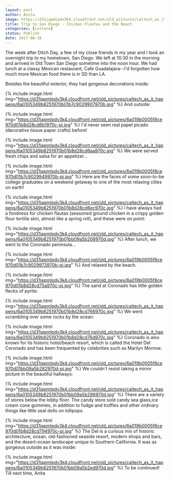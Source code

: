 ```yaml
---
layout: post
author: Anita
image: https://d31japmlpdv3k4.cloudfront.net/old_pictures/caltech_as_it_happens/6a0105349b8251970b01b7c90298fe970b.jpg
title: Trip to San Diego - Chicken Flautas and the Beach
categories: [culture]
status: Publish
date: 2017-06-18
---
```


The week after Ditch Day, a few of my close friends in my year and I took an overnight trip to my hometown, San Diego. We left at 10:30 in the morning and arrived in Old Town San Diego sometime into the noon hour. We had lunch at a classy Mexican restaurant, Cafe Guadalajara--I'd forgotten how much more Mexican food there is in SD than LA.

Besides the beautiful exterior, they had gorgeous decorations inside:


{% include image.html img="https://d31japmlpdv3k4.cloudfront.net/old_pictures/caltech_as_it_happens/6a0105349b8251970b01b7c9029907970b.jpg" %}
And outside:


{% include image.html img="https://d31japmlpdv3k4.cloudfront.net/old_pictures/6a019b0005f8ce970d01b8d28cd6b1970c-pi.jpg" %}
I'd never seen real papel picado (decorative tissue paper crafts) before!


{% include image.html img="https://d31japmlpdv3k4.cloudfront.net/old_pictures/caltech_as_it_happens/6a0105349b8251970b01b8d28cd6aa970c.jpg" %}
We were served fresh chips and salsa for an appetizer...


{% include image.html img="https://d31japmlpdv3k4.cloudfront.net/old_pictures/6a019b0005f8ce970d01b7c9029949970b-pi.jpg" %}
Here are the faces of some soon-to-be college graduates on a weekend getaway to one of the most relaxing cities on earth!


{% include image.html img="https://d31japmlpdv3k4.cloudfront.net/old_pictures/caltech_as_it_happens/6a0105349b8251970b01b8d28cd6ec970c.jpg" %}
I have always had a fondness for chicken flautas (seasoned ground chicken in a crispy golden flour tortilla skin, almost like a spring roll), and these were on point:


{% include image.html img="https://d31japmlpdv3k4.cloudfront.net/old_pictures/caltech_as_it_happens/6a0105349b8251970b01bb09a5b208970d.jpg" %}
After lunch, we went to the Coronado peninsula...


{% include image.html img="https://d31japmlpdv3k4.cloudfront.net/old_pictures/6a019b0005f8ce970d01b7c9029973970b-pi.jpg" %}
And relaxed by the beach.


{% include image.html img="https://d31japmlpdv3k4.cloudfront.net/old_pictures/6a019b0005f8ce970d01b8d28cd75a970c-pi.jpg" %}
The sand at Coronado has little golden flecks of pyrite:


{% include image.html img="https://d31japmlpdv3k4.cloudfront.net/old_pictures/caltech_as_it_happens/6a0105349b8251970b01b8d28cd766970c.jpg" %}
We went scrambling over some rocks by the ocean:


{% include image.html img="https://d31japmlpdv3k4.cloudfront.net/old_pictures/caltech_as_it_happens/6a0105349b8251970b01b8d28cd76d970c.jpg" %}
Coronado is also known for its historic hotel/beach resort, which is called the Hotel Del Coronado and has been frequented by celebrities such as Marilyn Monroe:


{% include image.html img="https://d31japmlpdv3k4.cloudfront.net/old_pictures/6a019b0005f8ce970d01bb09a5b282970d-pi.jpg" %}
We couldn't resist taking a mirror picture in the beautiful hallways:


{% include image.html img="https://d31japmlpdv3k4.cloudfront.net/old_pictures/caltech_as_it_happens/6a0105349b8251970b01bb09a5b296970d.jpg" %}
There are a variety of stores below the lobby floor. The candy store sold candy sea glass,ice cream cone gummies, in addition to fudge and truffles and other ordinary things like little seal dolls on lollipops.


{% include image.html img="https://d31japmlpdv3k4.cloudfront.net/old_pictures/6a019b0005f8ce970d01b8d28cd794970c-pi.jpg" %}
The Del is a curious mix of historic architecture, ocean, old-fashioned seaside resort, modern shops and bars, and the desert-ocean landscape unique to Southern California. It was as gorgeous outside as it was inside:


{% include image.html img="https://d31japmlpdv3k4.cloudfront.net/old_pictures/caltech_as_it_happens/6a0105349b8251970b01bb09a5b2ed970d.jpg" %}
To be continued!
Till next time,
Anita
